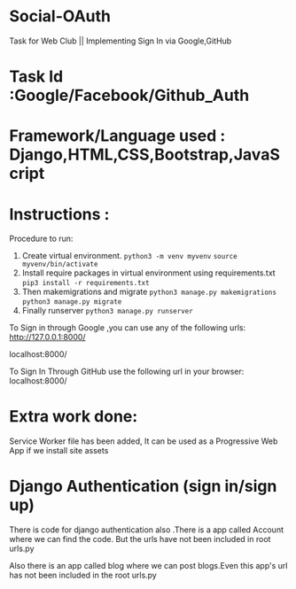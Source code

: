 # Social-OAuth
Task for Web Club || Implementing Sign In via Google,GitHub
# Task Id :Google/Facebook/Github_Auth

# Framework/Language used : Django,HTML,CSS,Bootstrap,JavaScript


# Instructions :

Procedure to run:

1) Create virtual environment.
   ```python3 -m venv myvenv```
   ```source myvenv/bin/activate```
2) Install require packages in virtual environment using requirements.txt
   ```pip3 install -r requirements.txt```
3) Then makemigrations and migrate
   ```python3 manage.py makemigrations ```
   ```python3 manage.py migrate```
4) Finally runserver
   ```python3 manage.py runserver```
  
  To Sign in through Google ,you can use any of the following urls:
  http://127.0.0.1:8000/
  
  localhost:8000/
  
  To Sign In Through GitHub use the following url in your browser:
  localhost:8000/
  
  # Extra work done:
  Service Worker file has been added,
  It can be used as a Progressive Web App if we install site assets
  
  # Django Authentication (sign in/sign up)
  There is code for django authentication also .There is a app called Account where we can find the code. But the urls have not been  included in root urls.py 
  
  Also there is an app called blog where we can post blogs.Even this app's url has not been included in the root urls.py
  
